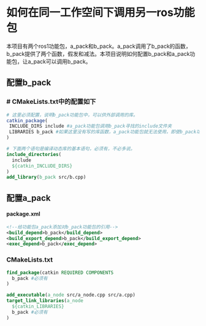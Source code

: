 # 如何在同一工作空间下调用另一ros功能包

本项目有两个ros1功能包，a_pack和b_pack。a_pack调用了b_pack的函数，b_pack提供了两个函数，假发和减法。本项目说明如何配置b_pack和a_pack功能包，让a_pack可以调用b_pack。

## 配置b_pack

### # CMakeLists.txt中的配置如下

```cmake
# 这里必须配置，说明b_pack功能包中，可以供外部调用的库。
catkin_package(
 INCLUDE_DIRS include #a_pack功能包调用b_pack寻找的include文件夹
 LIBRARIES b_pack #如果这里没有写的库函数，a_pack功能包就无法使用，即使b_pack功能包编译了该库
)

# 下面两个语句是编译动态库的基本语句，必须有，不必多说。
include_directories(
  include
  ${catkin_INCLUDE_DIRS}
)
add_library(b_pack src/b.cpp)
```

## 配置a_pack

#### package.xml

```xml
<!--给功能包a_pack添加对b_pack功能包的引用-->
<build_depend>b_pack</build_depend>
<build_export_depend>b_pack</build_export_depend>
<exec_depend>b_pack</exec_depend>
```

### CMakeLists.txt

```cmake
find_package(catkin REQUIRED COMPONENTS
  b_pack #必须有
)

add_executable(a_node src/a_node.cpp src/a.cpp)
target_link_libraries(a_node
  ${catkin_LIBRARIES}
  b_pack #必须有
)
```

